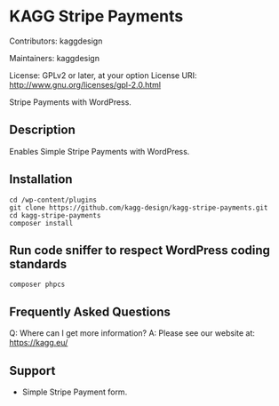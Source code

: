 # KAGG Stripe Payments

Contributors: kaggdesign

Maintainers: kaggdesign

License: GPLv2 or later, at your option
License URI: http://www.gnu.org/licenses/gpl-2.0.html

Stripe Payments with WordPress.

## Description

Enables Simple Stripe Payments with WordPress.

## Installation

```
cd /wp-content/plugins
git clone https://github.com/kagg-design/kagg-stripe-payments.git
cd kagg-stripe-payments
composer install
```

## Run code sniffer to respect WordPress coding standards

```
composer phpcs
```

## Frequently Asked Questions

Q: Where can I get more information?
A: Please see our website at: https://kagg.eu/

## Support

* Simple Stripe Payment form.
